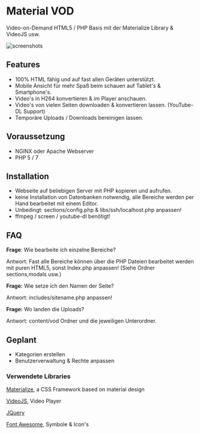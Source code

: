 # Material VOD
Video-on-Demand HTML5 / PHP Basis mit der Materialize Library & VideoJS usw.

![screenshots](http://watch.3dns.eu/img/screenshots.png)

## Features
- 100% HTML fähig und auf fast allen Geräten unterstützt.
- Mobile Ansicht für mehr Spaß beim schauen auf Tablet's & Smartphone's.
- Video's in H264 konvertieren & im Player anschauen.
- Video's von vielen Seiten downloaden & konvertieren lassen. (YouTube-DL Support)
- Temporäre Uploads / Downloads bereinigen lassen.

## Voraussetzung
- NGINX oder Apache Webserver
- PHP 5 / 7 

## Installation
- Webseite auf beliebigen Server mit PHP kopieren und aufrufen.
- keine Installation von Datenbanken notwendig, alle Bereiche werden per Hand bearbeitet mit einem Editor.
- Unbedingt: sections/config.php  & libs/ssh/localhost.php anpassen!
- ffmpeg / screen / youtube-dl benötigt!

## FAQ
**Frage**: Wie bearbeite ich einzelne Bereiche?

Antwort: Fast alle Bereiche können über die PHP Dateien bearbeitet werden mit puren HTML5, sonst Index.php anpassen! (Siehe Ordner sections,modals usw.)



**Frage:** Wie setze ich den Namen der Seite?

Antwort: includes/sitename.php anpassen!



**Frage:** Wo landen die Uploads?

Antwort: content/vod Ordner und die jeweiligen Unterordner.


## Geplant
- Kategorien erstellen
- Benutzerverwaltung & Rechte anpassen

### Verwendete Libraries
[Materialize](http://materializecss.com/), a CSS Framework based on material design

[VideoJS](http://videojs.com), Video Player

[JQuery](https://jquery.com/)

[Font Awesome](http://fontawesome.io), Symbole & Icon's

